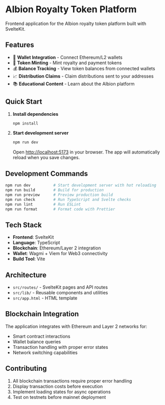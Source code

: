 # Albion Royalty Token Platform

Frontend application for the Albion royalty token platform built with SvelteKit.

## Features

- 🔗 **Wallet Integration** - Connect Ethereum/L2 wallets
- 🎯 **Token Minting** - Mint royalty and payment tokens
- 💰 **Balance Tracking** - View token balances from connected wallets
- 📈 **Distribution Claims** - Claim distributions sent to your addresses
- 📚 **Educational Content** - Learn about the Albion platform

## Quick Start

1. **Install dependencies**
   ```bash
   npm install
   ```

2. **Start development server**
   ```bash
   npm run dev
   ```
   
   Open [http://localhost:5173](http://localhost:5173) in your browser. The app will automatically reload when you save changes.

## Development Commands

```bash
npm run dev          # Start development server with hot reloading
npm run build        # Build for production
npm run preview      # Preview production build
npm run check        # Run TypeScript and Svelte checks
npm run lint         # Run ESLint
npm run format       # Format code with Prettier
```

## Tech Stack

- **Frontend**: SvelteKit
- **Language**: TypeScript
- **Blockchain**: Ethereum/Layer 2 integration
- **Wallet**: Wagmi + Viem for Web3 connectivity
- **Build Tool**: Vite

## Architecture

- `src/routes/` - SvelteKit pages and API routes
- `src/lib/` - Reusable components and utilities
- `src/app.html` - HTML template

## Blockchain Integration

The application integrates with Ethereum and Layer 2 networks for:
- Smart contract interactions
- Wallet balance queries
- Transaction handling with proper error states
- Network switching capabilities

## Contributing

1. All blockchain transactions require proper error handling
2. Display transaction costs before execution
3. Implement loading states for async operations
4. Test on testnets before mainnet deployment
